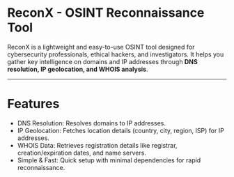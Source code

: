 # ReconX - OSINT Reconnaissance Tool #

ReconX is a lightweight and easy-to-use OSINT tool designed for cybersecurity professionals, ethical hackers, and investigators. It helps you gather key intelligence on domains and IP addresses through **DNS resolution, IP geolocation, and WHOIS analysis**.

---

# Features #

- DNS Resolution: Resolves domains to IP addresses.
- IP Geolocation: Fetches location details (country, city, region, ISP) for IP addresses.
- WHOIS Data: Retrieves registration details like registrar, creation/expiration dates, and name servers.
- Simple & Fast: Quick setup with minimal dependencies for rapid reconnaissance.
